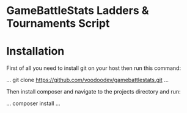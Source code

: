 # GameBattleStats Ladders &amp; Tournaments Script

# Installation
First of all you need to install git on your host then run this command:

...
git clone https://github.com/voodoodev/gamebattlestats.git
...

Then install composer and navigate to the projects directory and run:

...
composer install
...